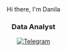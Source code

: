 <div id= "header" align = "center"
    <h1>Hi there, I'm Danila</h1>
    <h3>Data Analyst</h3>
</div>
<div id = 'socials' align = 'center'>
    <a href = "https://t.me/Dan_Hhh">
      <img src = "https://img.shields.io/badge/Telegram-blue?style=for-the-badge&logo=telegram&logoColor=white" alt = "Telegram" />
    </a>
</div>
